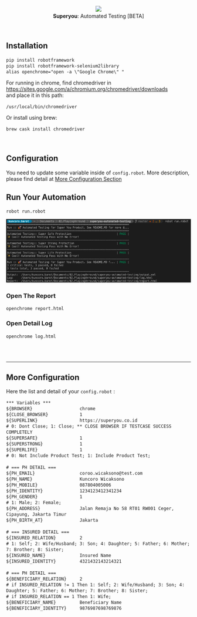 <p align="center">
  <img src="https://i.ibb.co/djnLFxG/ux-design.png" height="80" /><br/>
  <span><b>Superyou</b>: <span>Automated Testing [BETA]</span></a>
</p>
  
<br/>

## Installation

```
pip install robotframework
pip install robotframework-selenium2library
alias openchrome="open -a \"Google Chrome\" "
```
For running in chrome, find chromedriver in https://sites.google.com/a/chromium.org/chromedriver/downloads 
<br/>and place it in this path:
```
/usr/local/bin/chromedriver
```
Or install using brew:
```
brew cask install chromedriver
```
<br/>

## Configuration

You need to update some variable inside of `config.robot`. 
More description, please find detail at <a href="#more-configuration">More Configuration Section</a>
<br/>

## Run Your Automation

```
robot run.robot
```
<img src="assets/run-robot.png" /><br/>
### Open The Report
```
openchrome report.html
```
### Open Detail Log
```
openchrome log.html
```

<br/><br/><hr/>
## More Configuration
Here the list and detail of your `config.robot` :
```
*** Variables ***
${BROWSER}                  chrome
${CLOSE_BROWSER}            1
${SUPERLINK}                https://superyou.co.id
# 0: Dont Close; 1: Close; ** CLOSE BROWSER IF TESTCASE SUCCESS COMPLETELY
${SUPERSAFE}                1
${SUPERSTRONG}              1
${SUPERLIFE}                1
# 0: Not Include Product Test; 1: Include Product Test;

# === PH DETAIL ===
${PH_EMAIL}                 coroo.wicaksono@test.com
${PH_NAME}                  Kuncoro Wicaksono
${PH_MOBILE}                087804005006
${PH_IDENTITY}              1234123412341234
${PH_GENDER}                1 
# 1: Male; 2: Female;
${PH_ADDRESS}               Jalan Remaja No 58 RT01 RW001 Ceger, Cipayung, Jakarta Timur
${PH_BIRTH_AT}              Jakarta

# === INSURED DETAIL ===
${INSURED_RELATION}         2
# 1: Self; 2: Wife/Husband; 3: Son; 4: Daughter; 5: Father; 6: Mother; 7: Brother; 8: Sister;
${INSURED_NAME}             Insured Name
${INSURED_IDENTITY}         4321432143214321

# === PH DETAIL ===
${BENEFICIARY_RELATION}     2
# if INSURED_RELATION != 1 Then 1: Self; 2: Wife/Husband; 3: Son; 4: Daughter; 5: Father; 6: Mother; 7: Brother; 8: Sister;
# if INSURED_RELATION == 1 Then 1: Wife;
${BENEFICIARY_NAME}         Beneficiary Name
${BENEFICIARY_IDENTITY}     9876987698769876
```


